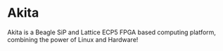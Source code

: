 # Akita
Akita is a Beagle SiP and Lattice ECP5 FPGA based computing platform, combining the power of Linux and Hardware!
